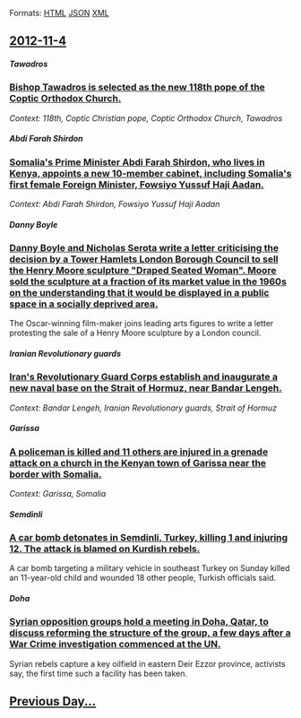 
Formats: [HTML](2012/11/4/index.html)  [JSON](2012/11/4/index.json)  [XML](2012/11/4/index.xml)  

## [2012-11-4](/news/2012/11/4/index.md)

##### Tawadros
### [Bishop Tawadros is selected as the new 118th pope of the Coptic Orthodox Church. ](/news/2012/11/4/bishop-tawadros-is-selected-as-the-new-118th-pope-of-the-coptic-orthodox-church.md)
_Context: 118th, Coptic Christian pope, Coptic Orthodox Church, Tawadros_

##### Abdi Farah Shirdon
### [Somalia's Prime Minister Abdi Farah Shirdon, who lives in Kenya, appoints a new 10-member cabinet, including Somalia's first female Foreign Minister, Fowsiyo Yussuf Haji Aadan. ](/news/2012/11/4/somalia-s-prime-minister-abdi-farah-shirdon-who-lives-in-kenya-appoints-a-new-10-member-cabinet-including-somalia-s-first-female-foreign.md)
_Context: Abdi Farah Shirdon, Fowsiyo Yussuf Haji Aadan_

##### Danny Boyle
### [Danny Boyle and Nicholas Serota write a letter criticising the decision by a Tower Hamlets London Borough Council to sell the Henry Moore sculpture "Draped Seated Woman". Moore sold the sculpture at a fraction of its market value in the 1960s on the understanding that it would be displayed in a public space in a socially deprived area. ](/news/2012/11/4/danny-boyle-and-nicholas-serota-write-a-letter-criticising-the-decision-by-a-tower-hamlets-london-borough-council-to-sell-the-henry-moore-sc.md)
The Oscar-winning film-maker joins leading arts figures to write a letter protesting the sale of a Henry Moore sculpture by a London council.

##### Iranian Revolutionary guards
### [Iran's Revolutionary Guard Corps establish and inaugurate a new naval base on the Strait of Hormuz, near Bandar Lengeh. ](/news/2012/11/4/iran-s-revolutionary-guard-corps-establish-and-inaugurate-a-new-naval-base-on-the-strait-of-hormuz-near-bandar-lengeh.md)
_Context: Bandar Lengeh, Iranian Revolutionary guards, Strait of Hormuz_

##### Garissa
### [A policeman is killed and 11 others are injured in a grenade attack on a church in the Kenyan town of Garissa near the border with Somalia. ](/news/2012/11/4/a-policeman-is-killed-and-11-others-are-injured-in-a-grenade-attack-on-a-church-in-the-kenyan-town-of-garissa-near-the-border-with-somalia.md)
_Context: Garissa, Somalia_

##### Semdinli
### [A car bomb detonates in Semdinli, Turkey, killing 1 and injuring 12. The attack is blamed on Kurdish rebels. ](/news/2012/11/4/a-car-bomb-detonates-in-semdinli-turkey-killing-1-and-injuring-12-the-attack-is-blamed-on-kurdish-rebels.md)
A car bomb targeting a military vehicle in southeast Turkey on Sunday killed an 11-year-old child and wounded 18 other people, Turkish officials said.

##### Doha
### [Syrian opposition groups hold a meeting in Doha, Qatar, to discuss reforming the structure of the group, a few days after a War Crime investigation commenced at the UN. ](/news/2012/11/4/syrian-opposition-groups-hold-a-meeting-in-doha-qatar-to-discuss-reforming-the-structure-of-the-group-a-few-days-after-a-war-crime-invest.md)
Syrian rebels capture a key oilfield in eastern Deir Ezzor province, activists say, the first time such a facility has been taken.

## [Previous Day...](/news/2012/11/3/index.md)

